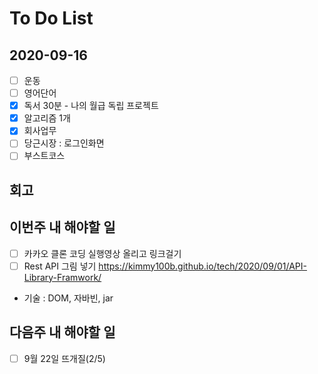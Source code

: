 # To Do List

## 2020-09-16

- [ ] 운동
- [ ] 영어단어
- [x] 독서 30분 - 나의 월급 독립 프로젝트
- [x] 알고리즘 1개
- [x] 회사업무
- [ ] 당근시장 : 로그인화면
- [ ] 부스트코스

## 회고

## 이번주 내 해야할 일

- [ ] 카카오 클론 코딩 실행영상 올리고 링크걸기
- [ ] Rest API 그림 넣기 <https://kimmy100b.github.io/tech/2020/09/01/API-Library-Framwork/>
- 기술 : DOM, 자바빈, jar

## 다음주 내 해야할 일

- [ ] 9월 22일 뜨개질(2/5)
